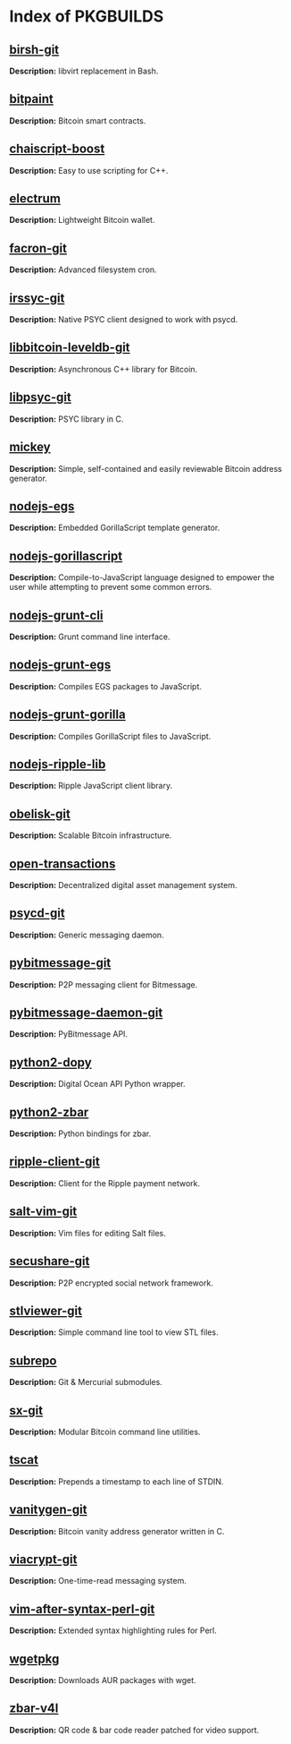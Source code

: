 # Index of PKGBUILDS

## [birsh-git](https://aur.archlinux.org/packages/birsh-git)

**Description:** libvirt replacement in Bash.

## [bitpaint](https://aur.archlinux.org/packages/bitpaint)

**Description:** Bitcoin smart contracts.

## [chaiscript-boost](https://aur.archlinux.org/packages/chaiscript-boost)

**Description:** Easy to use scripting for C++.

## [electrum](https://aur.archlinux.org/packages/electrum/)

**Description:** Lightweight Bitcoin wallet.

## [facron-git](https://aur.archlinux.org/packages/facron-git)

**Description:** Advanced filesystem cron.

## [irssyc-git](https://aur.archlinux.org/packages/irssyc-git)

**Description:** Native PSYC client designed to work with psycd.

## [libbitcoin-leveldb-git](https://aur.archlinux.org/packages/libbitcoin-leveldb-git/)

**Description:** Asynchronous C++ library for Bitcoin.

## [libpsyc-git](https://aur.archlinux.org/packages/libpsyc-git/)

**Description:** PSYC library in C.

## [mickey](https://aur.archlinux.org/packages/mickey/)

**Description:** Simple, self-contained and easily reviewable Bitcoin address generator.

## [nodejs-egs](https://aur.archlinux.org/packages/nodejs-egs/)

**Description:** Embedded GorillaScript template generator.

## [nodejs-gorillascript](https://aur.archlinux.org/packages/nodejs-gorillascript/)

**Description:** Compile-to-JavaScript language designed to empower the user while attempting to prevent some common errors.

## [nodejs-grunt-cli](https://aur.archlinux.org/packages/nodejs-grunt-cli/)

**Description:** Grunt command line interface.

## [nodejs-grunt-egs](https://aur.archlinux.org/packages/nodejs-grunt-egs/)

**Description:** Compiles EGS packages to JavaScript.

## [nodejs-grunt-gorilla](https://aur.archlinux.org/packages/nodejs-grunt-gorilla/)

**Description:** Compiles GorillaScript files to JavaScript.

## [nodejs-ripple-lib](https://aur.archlinux.org/packages/nodejs-ripple-lib/)

**Description:** Ripple JavaScript client library.

## [obelisk-git](https://aur.archlinux.org/packages/obelisk-git/)

**Description:** Scalable Bitcoin infrastructure.

## [open-transactions](https://aur.archlinux.org/packages/open-transactions/)

**Description:** Decentralized digital asset management system.

## [psycd-git](https://aur.archlinux.org/packages/psycd-git/)

**Description:** Generic messaging daemon.

## [pybitmessage-git](https://aur.archlinux.org/packages/pybitmessage-git/)

**Description:** P2P messaging client for Bitmessage.

## [pybitmessage-daemon-git](https://aur.archlinux.org/packages/pybitmessage-daemon-git/)

**Description:** PyBitmessage API.

## [python2-dopy](https://aur.archlinux.org/packages/python2-dopy/)

**Description:** Digital Ocean API Python wrapper.

## [python2-zbar](https://aur.archlinux.org/packages/python2-zbar/)

**Description:** Python bindings for zbar.

## [ripple-client-git](https://aur.archlinux.org/packages/ripple-client-git/)

**Description:** Client for the Ripple payment network.

## [salt-vim-git](https://aur.archlinux.org/packages/salt-vim-git/)

**Description:** Vim files for editing Salt files.

## [secushare-git](https://aur.archlinux.org/packages/secushare-git/)

**Description:** P2P encrypted social network framework.

## [stlviewer-git](https://aur.archlinux.org/packages/stlviewer-git/)

**Description:** Simple command line tool to view STL files.

## [subrepo](https://aur.archlinux.org/packages/subrepo/)

**Description:** Git & Mercurial submodules.

## [sx-git](https://aur.archlinux.org/packages/sx-git/)

**Description:** Modular Bitcoin command line utilities.

## [tscat](https://aur.archlinux.org/packages/tscat/)

**Description:** Prepends a timestamp to each line of STDIN.

## [vanitygen-git](https://aur.archlinux.org/packages/vanitygen-git/)

**Description:** Bitcoin vanity address generator written in C.

## [viacrypt-git](https://aur.archlinux.org/packages/viacrypt-git/)

**Description:** One-time-read messaging system.

## [vim-after-syntax-perl-git](https://aur.archlinux.org/packages/vim-after-syntax-perl-git/)

**Description:** Extended syntax highlighting rules for Perl.

## [wgetpkg](https://aur.archlinux.org/packages/wgetpkg/)

**Description:** Downloads AUR packages with wget.

## [zbar-v4l](https://aur.archlinux.org/packages/zbar-v4l/)

**Description:** QR code & bar code reader patched for video support.
